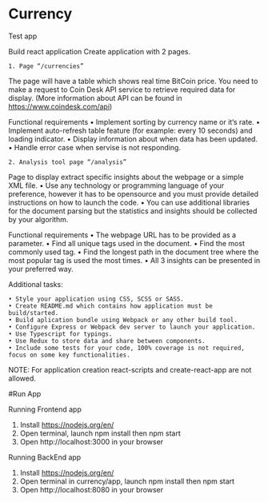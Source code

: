 # Currency

Test app

Build react application
Create application with 2 pages.

    1. Page “/currencies”

The page will have a table which shows real time BitCoin price. 
You need to make a request to Coin Desk API service  to retrieve required data for display. 
(More information about API can be found in https://www.coindesk.com/api)

Functional requirements
• Implement sorting by currency name or it‘s rate.
• Implement auto-refresh table feature (for example: every 10 seconds) and loading indicator.
• Display information about when data has been updated.
• Handle error case when servise is not responding.


    2. Analysis tool page “/analysis”
Page to display extract specific insights about the webpage or a simple XML file.
• Use any technology or programming language of your preference, however it has to 
be opensource and you must provide detailed instructions on how to launch the code.
• You can use additional libraries for the document parsing but the statistics and 
insights should be collected by your algorithm.

Functional requirements
• The webpage URL has to be provided as a parameter.
• Find all unique tags used in the document.
• Find the most commonly used tag.
• Find the longest path in the document tree where the most popular tag is used the most times.
• All 3 insights can be presented in your preferred way.



Additional tasks:

    • Style your application using CSS, SCSS or SASS.
    • Create README.md which contains how application must be build/started.
    • Build aplication bundle using Webpack or any other build tool.
    • Configure Express or Webpack dev server to launch your application.
    • Use Typescript for typings.
    • Use Redux to store data and share between components.
    • Include some tests for your code, 100% coverage is not required, focus on some key functionalities.

NOTE: For application creation react-scripts and create-react-app are not allowed.

#Run App

Running Frontend app
1. Install https://nodejs.org/en/
2. Open terminal, launch npm install then npm start
3. Open http://localhost:3000 in your browser

Running BackEnd app
1. Install https://nodejs.org/en/
2. Open terminal in currency/app, launch npm install then npm start
3. Open http://localhost:8080 in your browser